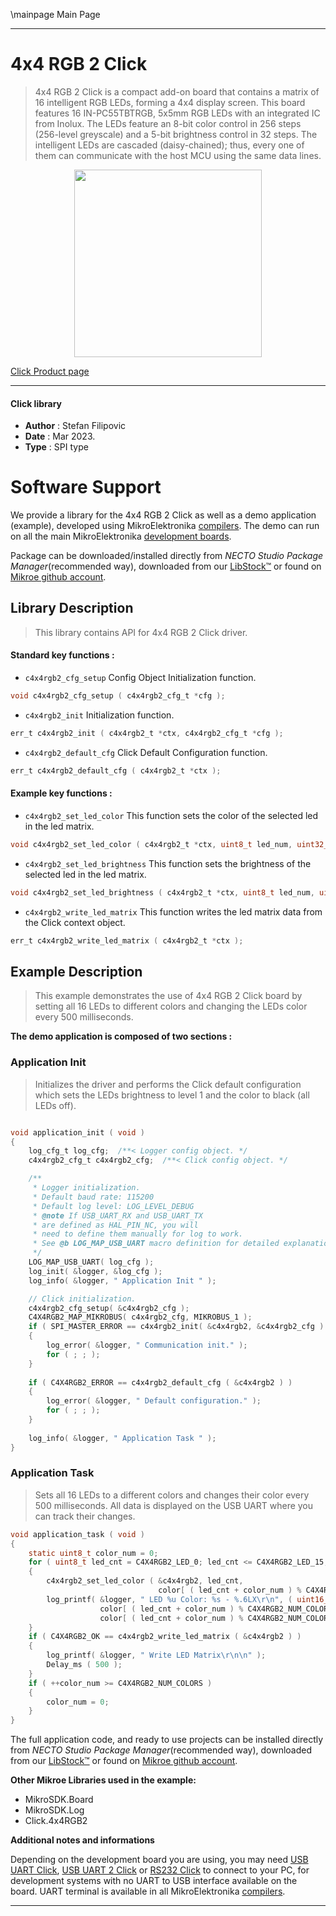 \mainpage Main Page

---
# 4x4 RGB 2 Click

> 4x4 RGB 2 Click is a compact add-on board that contains a matrix of 16 intelligent RGB LEDs, forming a 4x4 display screen. This board features 16 IN-PC55TBTRGB, 5x5mm RGB LEDs with an integrated IC from Inolux. The LEDs feature an 8-bit color control in 256 steps (256-level greyscale) and a 5-bit brightness control in 32 steps. The intelligent LEDs are cascaded (daisy-chained); thus, every one of them can communicate with the host MCU using the same data lines.

<p align="center">
  <img src="https://download.mikroe.com/images/click_for_ide/4x4rgb2_click.png" height=300px>
</p>

[Click Product page](https://www.mikroe.com/4x4-rgb-2-click)

---


#### Click library

- **Author**        : Stefan Filipovic
- **Date**          : Mar 2023.
- **Type**          : SPI type


# Software Support

We provide a library for the 4x4 RGB 2 Click
as well as a demo application (example), developed using MikroElektronika
[compilers](https://www.mikroe.com/necto-studio).
The demo can run on all the main MikroElektronika [development boards](https://www.mikroe.com/development-boards).

Package can be downloaded/installed directly from *NECTO Studio Package Manager*(recommended way), downloaded from our [LibStock&trade;](https://libstock.mikroe.com) or found on [Mikroe github account](https://github.com/MikroElektronika/mikrosdk_click_v2/tree/master/clicks).

## Library Description

> This library contains API for 4x4 RGB 2 Click driver.

#### Standard key functions :

- `c4x4rgb2_cfg_setup` Config Object Initialization function.
```c
void c4x4rgb2_cfg_setup ( c4x4rgb2_cfg_t *cfg );
```

- `c4x4rgb2_init` Initialization function.
```c
err_t c4x4rgb2_init ( c4x4rgb2_t *ctx, c4x4rgb2_cfg_t *cfg );
```

- `c4x4rgb2_default_cfg` Click Default Configuration function.
```c
err_t c4x4rgb2_default_cfg ( c4x4rgb2_t *ctx );
```

#### Example key functions :

- `c4x4rgb2_set_led_color` This function sets the color of the selected led in the led matrix.
```c
void c4x4rgb2_set_led_color ( c4x4rgb2_t *ctx, uint8_t led_num, uint32_t rgb );
```

- `c4x4rgb2_set_led_brightness` This function sets the brightness of the selected led in the led matrix.
```c
void c4x4rgb2_set_led_brightness ( c4x4rgb2_t *ctx, uint8_t led_num, uint8_t brightness );
```

- `c4x4rgb2_write_led_matrix` This function writes the led matrix data from the Click context object.
```c
err_t c4x4rgb2_write_led_matrix ( c4x4rgb2_t *ctx );
```

## Example Description

> This example demonstrates the use of 4x4 RGB 2 Click board by setting all 16 LEDs to different colors and changing the LEDs color every 500 milliseconds. 

**The demo application is composed of two sections :**

### Application Init

> Initializes the driver and performs the Click default configuration which sets the LEDs brightness to level 1 and the color to black (all LEDs off).

```c

void application_init ( void )
{
    log_cfg_t log_cfg;  /**< Logger config object. */
    c4x4rgb2_cfg_t c4x4rgb2_cfg;  /**< Click config object. */

    /** 
     * Logger initialization.
     * Default baud rate: 115200
     * Default log level: LOG_LEVEL_DEBUG
     * @note If USB_UART_RX and USB_UART_TX 
     * are defined as HAL_PIN_NC, you will 
     * need to define them manually for log to work. 
     * See @b LOG_MAP_USB_UART macro definition for detailed explanation.
     */
    LOG_MAP_USB_UART( log_cfg );
    log_init( &logger, &log_cfg );
    log_info( &logger, " Application Init " );

    // Click initialization.
    c4x4rgb2_cfg_setup( &c4x4rgb2_cfg );
    C4X4RGB2_MAP_MIKROBUS( c4x4rgb2_cfg, MIKROBUS_1 );
    if ( SPI_MASTER_ERROR == c4x4rgb2_init( &c4x4rgb2, &c4x4rgb2_cfg ) )
    {
        log_error( &logger, " Communication init." );
        for ( ; ; );
    }
    
    if ( C4X4RGB2_ERROR == c4x4rgb2_default_cfg ( &c4x4rgb2 ) )
    {
        log_error( &logger, " Default configuration." );
        for ( ; ; );
    }
    
    log_info( &logger, " Application Task " );
}

```

### Application Task

> Sets all 16 LEDs to a different colors and changes their color every 500 milliseconds. All data is displayed on the USB UART where you can track their changes.

```c
void application_task ( void )
{
    static uint8_t color_num = 0;
    for ( uint8_t led_cnt = C4X4RGB2_LED_0; led_cnt <= C4X4RGB2_LED_15; led_cnt++ )
    {
        c4x4rgb2_set_led_color ( &c4x4rgb2, led_cnt, 
                                 color[ ( led_cnt + color_num ) % C4X4RGB2_NUM_COLORS ].rgb );
        log_printf( &logger, " LED %u Color: %s - %.6LX\r\n", ( uint16_t ) led_cnt, 
                    color[ ( led_cnt + color_num ) % C4X4RGB2_NUM_COLORS ].name, 
                    color[ ( led_cnt + color_num ) % C4X4RGB2_NUM_COLORS ].rgb );
    }
    if ( C4X4RGB2_OK == c4x4rgb2_write_led_matrix ( &c4x4rgb2 ) )
    {
        log_printf( &logger, " Write LED Matrix\r\n\n" );
        Delay_ms ( 500 );
    }
    if ( ++color_num >= C4X4RGB2_NUM_COLORS )
    {
        color_num = 0;
    }
}
```

The full application code, and ready to use projects can be installed directly from *NECTO Studio Package Manager*(recommended way), downloaded from our [LibStock&trade;](https://libstock.mikroe.com) or found on [Mikroe github account](https://github.com/MikroElektronika/mikrosdk_click_v2/tree/master/clicks).

**Other Mikroe Libraries used in the example:**

- MikroSDK.Board
- MikroSDK.Log
- Click.4x4RGB2

**Additional notes and informations**

Depending on the development board you are using, you may need
[USB UART Click](https://www.mikroe.com/usb-uart-click),
[USB UART 2 Click](https://www.mikroe.com/usb-uart-2-click) or
[RS232 Click](https://www.mikroe.com/rs232-click) to connect to your PC, for
development systems with no UART to USB interface available on the board. UART
terminal is available in all MikroElektronika
[compilers](https://shop.mikroe.com/compilers).

---
